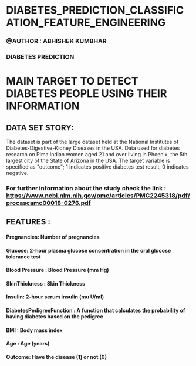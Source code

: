 # DIABETES_PREDICTION_CLASSIFICATION_FEATURE_ENGINEERING
### @AUTHOR : ABHISHEK KUMBHAR
### DIABETES PREDICTION

# MAIN TARGET TO DETECT DIABETES PEOPLE USING THEIR INFORMATION

## DATA SET STORY:
 The dataset is part of the large dataset held at the National
 Institutes of Diabetes-Digestive-Kidney Diseases in the USA.
 Data used for diabetes research on Pima Indian women aged 21 and
 over living in Phoenix, the 5th largest city of the State of Arizona
 in the USA.
 The target variable is specified as "outcome"; 1 indicates positive
 diabetes test result, 0 indicates negative.
 
### For further information about the study check the link : https://www.ncbi.nlm.nih.gov/pmc/articles/PMC2245318/pdf/procascamc00018-0276.pdf

## FEATURES :
#### Pregnancies: Number of pregnancies
#### Glucose: 2-hour plasma glucose concentration in the oral glucose tolerance test
#### Blood Pressure : Blood Pressure (mm Hg)
#### SkinThickness : Skin Thickness
#### Insulin: 2-hour serum insulin (mu U/ml)
#### DiabetesPedigreeFunction : A function that calculates the probability of having diabetes based on the pedigree
#### BMI : Body mass index
#### Age : Age (years)
#### Outcome: Have the disease (1) or not (0)
